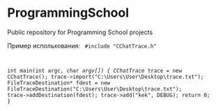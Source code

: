 # ProgrammingSchool
Public repository for Programming School projects

Пример испольхования:
<code>
#include "CChatTrace.h"

int main(int argc, char *argv[])
{
	CChatTrace* trace = new CChatTrace();
	trace->import("C:\\Users\\User\\Desktop\\trace.txt");
	FileTraceDestination* fdest = new FileTraceDestination("C:\\Users\\User\\Desktop\\trace.txt");
	trace->addDestination(fdest);
	trace->add("kek", DEBUG);
	return 0;
}
</code>